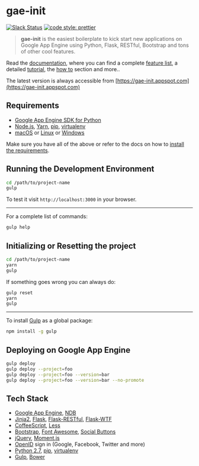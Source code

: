 # gae-init

[![Slack Status](https://gae-init-slack.herokuapp.com/badge.svg)](https://gae-init-slack.herokuapp.com) [![code style: prettier](https://img.shields.io/badge/code_style-prettier-ff69b4.svg)](https://github.com/prettier/prettier)

> **gae-init** is the easiest boilerplate to kick start new applications on Google App Engine using Python, Flask, RESTful, Bootstrap and tons of other cool features.

Read the [documentation][], where you can find a complete [feature list][], a detailed [tutorial][], the [how to][] section and more..

The latest version is always accessible from [https://gae-init.appspot.com](https://gae-init.appspot.com)

## Requirements

- [Google App Engine SDK for Python][]
- [Node.js][], [Yarn][], [pip][], [virtualenv][]
- [macOS][] or [Linux][] or [Windows][]

Make sure you have all of the above or refer to the docs on how to [install the requirements](http://docs.gae-init.appspot.com/requirement/).

## Running the Development Environment

```bash
cd /path/to/project-name
gulp
```

To test it visit `http://localhost:3000` in your browser.

---

For a complete list of commands:

```bash
gulp help
```

## Initializing or Resetting the project

```bash
cd /path/to/project-name
yarn
gulp
```

If something goes wrong you can always do:

```bash
gulp reset
yarn
gulp
```

---

To install [Gulp][] as a global package:

```bash
npm install -g gulp
```

## Deploying on Google App Engine

```bash
gulp deploy
gulp deploy --project=foo
gulp deploy --project=foo --version=bar
gulp deploy --project=foo --version=bar --no-promote
```

## Tech Stack

- [Google App Engine][], [NDB][]
- [Jinja2][], [Flask][], [Flask-RESTful][], [Flask-WTF][]
- [CoffeeScript][], [Less][]
- [Bootstrap][], [Font Awesome][], [Social Buttons][]
- [jQuery][], [Moment.js][]
- [OpenID][] sign in (Google, Facebook, Twitter and more)
- [Python 2.7][], [pip][], [virtualenv][]
- [Gulp][], [Bower][]

[bootstrap]: http://getbootstrap.com/
[bower]: http://bower.io/
[coffeescript]: http://coffeescript.org/
[documentation]: http://docs.gae-init.appspot.com
[feature list]: http://docs.gae-init.appspot.com/features/
[flask-restful]: https://flask-restful.readthedocs.org
[flask-wtf]: https://flask-wtf.readthedocs.org
[flask]: http://flask.pocoo.org/
[font awesome]: http://fortawesome.github.com/Font-Awesome/
[google app engine sdk for python]: https://developers.google.com/appengine/downloads
[google app engine]: https://developers.google.com/appengine/
[gulp]: http://gulpjs.com
[how to]: http://docs.gae-init.appspot.com/howto/
[jinja2]: http://jinja.pocoo.org/docs/
[jquery]: https://jquery.com/
[less]: http://lesscss.org/
[linux]: http://www.ubuntu.com
[macos]: http://www.apple.com/macos/
[moment.js]: http://momentjs.com/
[ndb]: https://developers.google.com/appengine/docs/python/ndb/
[node.js]: http://nodejs.org/
[openid]: http://en.wikipedia.org/wiki/OpenID
[pip]: http://www.pip-installer.org/
[python 2.7]: https://developers.google.com/appengine/docs/python/python27/using27
[social buttons]: http://lipis.github.io/bootstrap-social/
[tutorial]: http://docs.gae-init.appspot.com/tutorial/
[virtualenv]: http://www.virtualenv.org/
[windows]: http://windows.microsoft.com/
[yarn]: https://yarnpkg.com/
